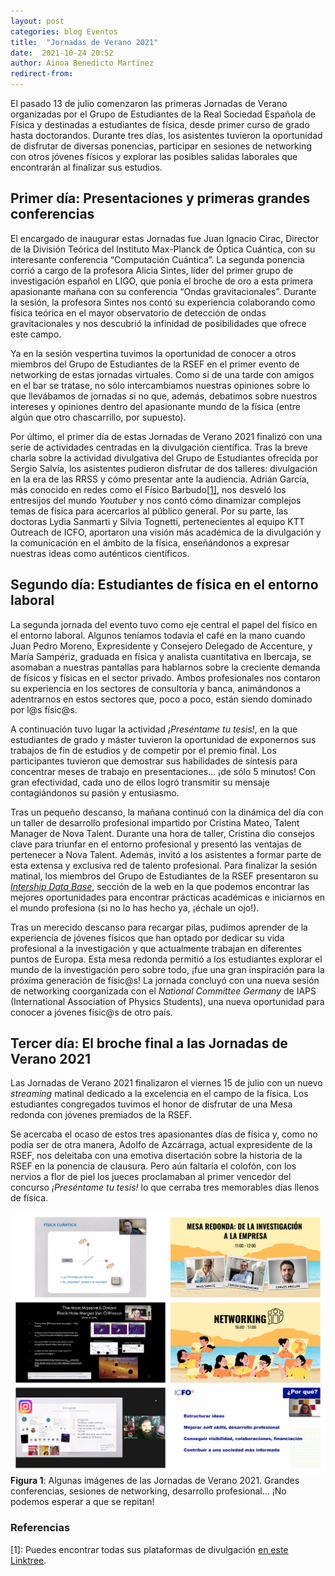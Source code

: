 ```yaml
---
layout: post
categories: blog Eventos
title:  "Jornadas de Verano 2021"
date:  2021-10-24 20:52
author: Ainoa Benedicto Martínez
redirect-from:
---
```


<article>

El pasado 13 de julio comenzaron las primeras Jornadas de Verano organizadas por el Grupo de Estudiantes de la Real Sociedad Española de Física y destinadas a estudiantes de física, desde primer curso de grado hasta doctorandos. Durante tres días, los asistentes tuvieron la oportunidad de disfrutar de diversas ponencias, participar en sesiones de networking con otros jóvenes físicos y explorar las posibles salidas laborales que encontrarán al finalizar sus estudios.

## Primer día: Presentaciones y primeras grandes conferencias

El encargado de inaugurar estas Jornadas fue Juan Ignacio Cirac, Director de la División Teórica del Instituto Max-Planck de Óptica Cuántica, con su interesante conferencia “Computación Cuántica”. La segunda ponencia corrió a cargo de la profesora Alicia Sintes, líder del primer grupo de investigación español en LIGO, que ponía el broche de oro a esta primera apasionante mañana con su conferencia “Ondas gravitacionales”. Durante la sesión, la profesora Sintes nos contó su experiencia colaborando como física teórica en el mayor observatorio de detección de ondas gravitacionales y nos descubrió la infinidad de posibilidades que ofrece este campo.

Ya en la sesión vespertina tuvimos la oportunidad de conocer a otros miembros del Grupo de Estudiantes de la RSEF en el primer evento de networking de estas jornadas virtuales. Como si de una tarde con amigos en el bar se tratase, no sólo intercambiamos nuestras opiniones sobre lo que llevábamos de jornadas si no que, además, debatimos sobre nuestros intereses y opiniones dentro del apasionante mundo de la física (entre algún que otro chascarrillo, por supuesto).

Por último, el primer día de estas Jornadas de Verano 2021 finalizó con una serie de actividades centradas en la divulgación científica. Tras la breve charla sobre la actividad divulgativa del Grupo de Estudiantes ofrecida por Sergio Salvía, los asistentes pudieron disfrutar de dos talleres: divulgación en la era de las RRSS y cómo presentar ante la audiencia. Adrián García, más conocido en redes como el Físico Barbudo[[1]](#Ref1), nos desveló los entresijos del mundo *Youtuber* y nos contó cómo dinamizar complejos temas de física para acercarlos al público general. Por su parte, las doctoras Lydia Sanmarti y Silvia Tognetti, pertenecientes al equipo KTT Outreach de ICFO, aportaron una visión más académica de la divulgación y la comunicación en el ámbito de la física, enseñándonos a expresar nuestras ideas como auténticos científicos.

## Segundo día: Estudiantes de física en el entorno laboral

La segunda jornada del evento tuvo como eje central el papel del físico en el entorno laboral. Algunos teníamos todavía el café en la mano cuando Juan Pedro Moreno, Expresidente y Consejero Delegado de Accenture, y María Sampériz, graduada en física y analista cuantitativa en Ibercaja, se asomaban a nuestras pantallas para hablarnos  sobre la creciente demanda de físicos y físicas en el sector privado. Ambos profesionales nos contaron su experiencia en los sectores de consultoría y banca, animándonos a adentrarnos en estos sectores que, poco a poco, están siendo dominado por l@s físic@s.

A continuación tuvo lugar la actividad *¡Preséntame tu tesis!*, en la que estudiantes de grado y máster tuvieron la oportunidad de exponernos sus trabajos de fin de estudios y de competir por el premio final. Los participantes tuvieron que demostrar sus habilidades de síntesis para concentrar meses de trabajo en presentaciones... ¡de sólo 5 minutos! Con gran efectividad, cada uno de ellos logró transmitir su mensaje contagiándonos su pasión y entusiasmo.

Tras un pequeño descanso, la mañana continuó con la dinámica del día con un taller de desarrollo profesional impartido por Cristina Mateo, Talent Manager de Nova Talent. Durante una hora de taller, Cristina dio consejos clave para triunfar en el entorno profesional y presentó las ventajas de pertenecer a Nova Talent. Además, invitó a los asistentes a formar parte de esta extensa y exclusiva red de talento profesional. Para finalizar la sesión matinal, los miembros del Grupo de Estudiantes de la RSEF presentaron su [*Intership Data Base*](https://estudiantesrsef.vercel.app/), sección de la web en la que podemos encontrar las mejores oportunidades para encontrar prácticas académicas e iniciarnos en el mundo profesiona (si no lo has hecho ya, ¡échale un ojo!).

Tras un merecido descanso para recargar pilas, pudimos aprender de la experiencia de jóvenes físicos que han optado por dedicar su vida profesional a la investigación y que actualmente trabajan en diferentes puntos de Europa. Esta mesa redonda permitió a los estudiantes explorar el mundo de la investigación pero sobre todo, ¡fue una gran inspiración para la próxima generación de físic@s! La jornada concluyó con una nueva sesión de networking coorganizada con el *National Committee Germany* de IAPS (International Association of Physics Students), una nueva oportunidad para conocer a jóvenes físic@s de otro país.

## Tercer día: El broche final a las Jornadas de Verano 2021

Las Jornadas de Verano 2021 finalizaron el viernes 15 de julio con un nuevo *streaming* matinal dedicado a la excelencia en el campo de la física. Los estudiantes congregados tuvimos el honor de disfrutar de una Mesa redonda con jóvenes premiados de la RSEF.

Se acercaba el ocaso de estos tres apasionantes días de física y, como no podía ser de otra manera, Adolfo de Azcárraga, actual expresidente de la RSEF, nos deleitaba con una emotiva disertación sobre la historia de la RSEF en la ponencia de clausura. Pero aún faltaría el colofón, con los nervios a flor de piel los jueces proclamaban al primer vencedor del concurso *¡Preséntame tu tesis!* lo que cerraba tres memorables días llenos de física.

![JdeV](/img/blog/2021-10-24-JornadasDeVerano2021/JdeV_Collage.jpg)<br/>
<a name="Fig1">**Figura 1**</a>: Algunas imágenes de las Jornadas de Verano 2021. Grandes conferencias, sesiones de networking, desarrollo profesional... ¡No podemos esperar a que se repitan!


### Referencias
<a name="Ref1">[1]</a>: Puedes encontrar todas sus plataformas de divulgación [en este Linktree](https://linktr.ee/elfisicobarbudo).<br/>

</article>
